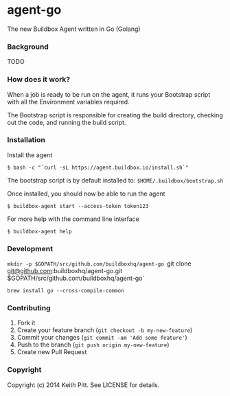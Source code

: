 # agent-go

The new Buildbox Agent written in Go (Golang)

### Background

TODO

### How does it work?

When a job is ready to be run on the agent, it runs your Bootstrap script with all the Environment variables required.

The Bootstrap script is responsible for creating the build directory, checking out the code, and running the build script.

### Installation

Install the agent

    $ bash -c "`curl -sL https://agent.buildbox.io/install.sh`"

The bootstrap script is by default installed to: `$HOME/.buildbox/bootstrap.sh`

Once installed, you should now be able to run the agent

    $ buildbox-agent start --access-token token123

For more help with the command line interface

    $ buildbox-agent help

### Development

`mkdir -p $GOPATH/src/github.com/buildboxhq/agent-go
`git clone git@github.com:buildboxhq/agent-go.git $GOPATH/src/github.com/buildboxhq/agent-go`

`brew install go --cross-compile-common`

### Contributing

1. Fork it
2. Create your feature branch (`git checkout -b my-new-feature`)
3. Commit your changes (`git commit -am 'Add some feature'`)
4. Push to the branch (`git push origin my-new-feature`)
5. Create new Pull Request

### Copyright

Copyright (c) 2014 Keith Pitt. See LICENSE for details.

